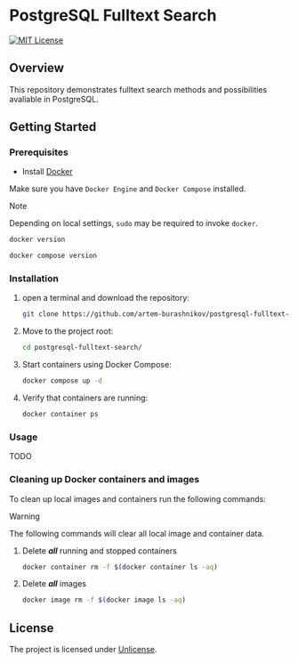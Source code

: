 # PostgreSQL Fulltext Search

[![MIT License][license-shield]][license-url]

## Overview

This repository demonstrates fulltext search methods and possibilities avaliable in PostgreSQL.

## Getting Started

### Prerequisites

- Install [Docker](https://docs.docker.com/get-docker/)

Make sure you have `Docker Engine` and `Docker Compose` installed.

> [!NOTE]
> Depending on local settings, `sudo` may be required to invoke `docker`.

```sh
docker version
```

```sh
docker compose version
```

### Installation

1. open a terminal and download the repository:

    ```sh
    git clone https://github.com/artem-burashnikov/postgresql-fulltext-search.git
    ```

2. Move to the project root:

    ```sh
    cd postgresql-fulltext-search/
    ```

3. Start containers using Docker Compose:

    ```sh
    docker compose up -d
    ```

4. Verify that containers are running:

    ```sh
    docker container ps
    ```

### Usage

TODO

### Cleaning up Docker containers and images

To clean up local images and containers run the following commands:

> [!WARNING]
> The following commands will clear all local image and container data.

1. Delete **_all_** running and stopped containers

    ```sh
    docker container rm -f $(docker container ls -aq)
    ```

2. Delete **_all_** images

    ```sh
    docker image rm -f $(docker image ls -aq)
    ```

## License

The project is licensed under [Unlicense][license-url].

<!-- https://www.markdownguide.org/basic-syntax/#reference-style-links -->
[license-shield]: https://img.shields.io/github/license/artem-burashnikov/postgresql-fulltext-search.svg?style=for-the-badge&color=blue
[license-url]: LICENSE
